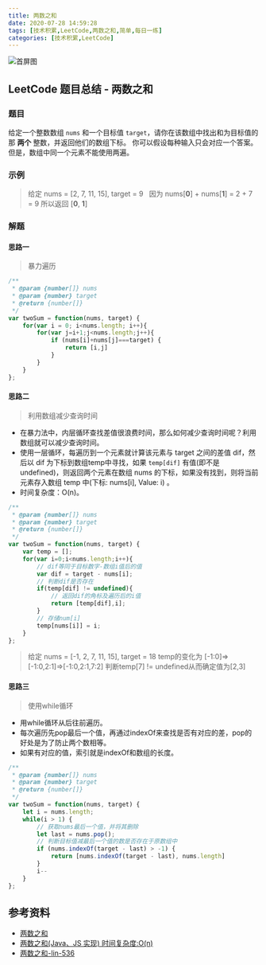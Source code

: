 ```yaml
---
title: 两数之和
date: 2020-07-28 14:59:28
tags: [技术积累,LeetCode,两数之和,简单,每日一练] 
categories: [技术积累,LeetCode]
---
```


![首屏图](https://s1.ax1x.com/2020/07/28/aEZnFH.jpg)

<!-- more -->

## LeetCode 题目总结 - 两数之和

### 题目

给定一个整数数组 `nums` 和一个目标值 `target`，请你在该数组中找出和为目标值的那 **两个** 整数，并返回他们的数组下标。
你可以假设每种输入只会对应一个答案。但是，数组中同一个元素不能使用两遍。

### 示例

> 给定 nums = [2, 7, 11, 15], target = 9
> &nbsp;
> 因为 nums[**0**] + nums[**1**] = 2 + 7 = 9
> 所以返回 [**0**, **1**]

### 解题

#### 思路一

> 暴力遍历

```javascript
/**
 * @param {number[]} nums
 * @param {number} target
 * @return {number[]}
 */
var twoSum = function(nums, target) {
    for(var i = 0; i<nums.length; i++){
        for(var j=i+1;j<nums.length;j++){
            if (nums[i]+nums[j]===target) {
                return [i,j]
            }
        }
    }
};
```

#### 思路二

> 利用数组减少查询时间

* 在暴力法中，内层循环查找差值很浪费时间，那么如何减少查询时间呢？利用数组就可以减少查询时间。
* 使用一层循环，每遍历到一个元素就计算该元素与 target 之间的差值 dif，然后以 dif 为下标到数组temp中寻找，如果 `temp[dif]` 有值(即不是 undefined)，则返回两个元素在数组 nums 的下标，如果没有找到，则将当前元素存入数组 temp 中(下标: nums[i], Value: i) 。
* 时间复杂度：O(n)。

```javascript
/**
 * @param {number[]} nums
 * @param {number} target
 * @return {number[]}
 */
var twoSum = function(nums, target) {
    var temp = [];
    for(var i=0;i<nums.length;i++){
        // dif等同于目标数字-数组i值后的值
        var dif = target - nums[i];
        // 判断dif是否存在
        if(temp[dif] != undefined){
            // 返回dif的角标及遍历后的i值
            return [temp[dif],i];
        }
        // 存储num[i]
        temp[nums[i]] = i;
    }
};
```

> 给定 nums = [-1, 2, 7, 11, 15], target = 18
> temp的变化为
> [-1:0]=>[-1:0,2:1]=>[-1:0,2:1,7:2]
> 判断temp[7] != undefined从而确定值为[2,3]

#### 思路三

> 使用while循环

* 用while循环从后往前遍历。
* 每次遍历先pop最后一个值，再通过indexOf来查找是否有对应的差，pop的好处是为了防止两个数相等。
* 如果有对应的值，索引就是indexOf和数组的长度。

```javascript
/**
 * @param {number[]} nums
 * @param {number} target
 * @return {number[]}
 */
var twoSum = function(nums, target) {
    let i = nums.length;
    while(i > 1) {
        // 获取nums最后一个值，并将其删除
        let last = nums.pop();
        // 判断目标值减最后一个值的数是否存在于原数组中
        if (nums.indexOf(target - last) > -1) {
            return [nums.indexOf(target - last), nums.length]
        }
        i--
    }
};
```

## 参考资料

* [两数之和](https://leetcode-cn.com/problems/two-sum/)
* [两数之和(Java、JS 实现) 时间复杂度:O(n)](https://leetcode-cn.com/problems/two-sum/solution/liang-shu-zhi-he-java-jsshi-xian-shi-jian-fu-za-du/)
* [两数之和-lin-536](https://leetcode-cn.com/problems/two-sum/solution/liang-shu-zhi-he-by-lin-536/)
